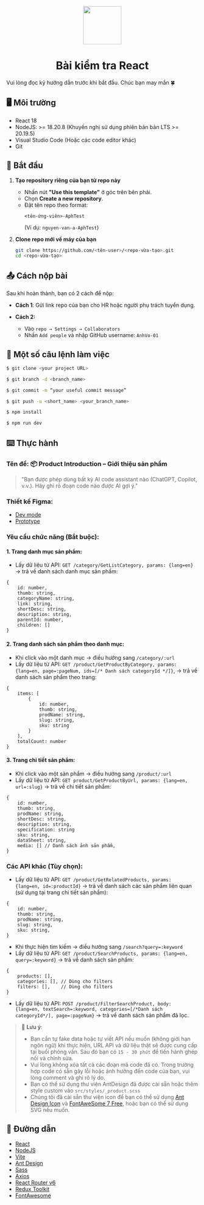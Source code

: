<div align="center">

<img height="100" src="https://anphatholdings.vn/wp-content/uploads/2019/12/Logo-An-Phat.png">

<h1>Bài kiểm tra React</h1>
</div>
Vui lòng đọc kỹ hướng dẫn trước khi bắt đầu.
Chúc bạn may mắn 🍀

</br>

## 🖥 Môi trường

- React 18
- NodeJS: >= 18.20.8 (Khuyến nghị sử dụng phiên bản bản LTS >= 20.19.5)
- Visual Studio Code (Hoặc các code editor khác)
- Git

## 🚀 Bắt đầu

1. **Tạo repository riêng của bạn từ repo này**

   - Nhấn nút **"Use this template"** ở góc trên bên phải.
   - Chọn **Create a new repository**.
   - Đặt tên repo theo format:
     ```
     <tên-ứng-viên>-AphTest
     ```
     (Ví dụ: `nguyen-van-a-AphTest`)

2. **Clone repo mới về máy của bạn**
   ```bash
   git clone https://github.com/<tên-user>/<repo-vừa-tạo>.git
   cd <repo-vừa-tạo>
   ```

## 📤 Cách nộp bài

Sau khi hoàn thành, bạn có 2 cách để nộp:

- **Cách 1**: Gửi link repo của bạn cho HR hoặc người phụ trách tuyển dụng.

- **Cách 2:**

  - Vào `repo → Settings → Collaborators`
  - Nhấn `Add people` và nhập GitHub username: `AnhVo-01`

## 🔨 Một số câu lệnh làm việc

```bash
$ git clone <your project URL>
```

```bash
$ git branch -d <branch_name>
```

```bash
$ git commit -m “your useful commit message”
```

```bash
$ git push -u <short_name> <your_branch_name>
```

```bash
$ npm install
```

```bash
$ npm run dev
```

## ⌨️ Thực hành

### Tên đề: 📦 Product Introduction – Giới thiệu sản phẩm

> "Bạn được phép dùng bất kỳ AI code assistant nào (ChatGPT, Copilot, v.v.). Hãy ghi rõ đoạn code nào được AI gợi ý."

### Thiết kế Figma:

- [Dev mode](https://www.figma.com/design/IySGuTvZnBSJT5FA5RLceI/Product-Introduction?node-id=0-1&m=dev&t=EQ48VlCkYx6SsaFc-1)
- [Prototype](https://www.figma.com/proto/zoSD9PIncj3vjaO65YOEwQ?node-id=3-3&t=J9ywAOBbzt3iNi5z-6)

### Yêu cầu chức năng (Bắt buộc):

#### 1. Trang danh mục sản phẩm:

- Lấy dữ liệu từ API: `GET /category/GetListCategory, params: {lang=en}` → trả về danh sách danh mục sản phẩm:

```
{
    id: number,
    thumb: string,
    categoryName: string,
    link: string,
    shortDesc: string,
    description: string,
    parentId: number,
    children: []
}
```

#### 2. Trang danh sách sản phẩm theo danh mục:

- Khi click vào một danh mục → điều hướng sang `/category/:url`
- Lấy dữ liệu từ API: `GET /product/GetProductByCategory, params: {lang=en, page=:pageNum, ids=[/* Danh sách categoryId */]}`, → trả về danh sách sản phẩm theo trang:

```
{
    items: [
        {
            id: number,
            thumb: string,
            prodName: string,
            slug: string,
            sku: string
        }
    ],
    totalCount: number
}
```

#### 3. Trang chi tiết sản phẩm:

- Khi click vào một sản phẩm → điều hướng sang `/product/:url`
- Lấy dữ liệu từ API: `GET product/GetProductByUrl, params: {lang=en, url=:slug}` → trả về chi tiết sản phẩm:

```
{
    id: number,
    thumb: string,
    prodName: string,
    shortDesc: string,
    description: string,
    specification: string
    sku: string,
    dataSheet: string,
    media: [] // Danh sách ảnh sản phẩm,
}
```

### Các API khác (Tùy chọn):

- Lấy dữ liệu từ API: `GET /product/GetRelatedProducts, params: {lang=en, id=:productId}` → trả về danh sách các sản phẩm liên quan (sử dụng tại trang chi tiết sản phẩm):

```
{
    id: number,
    thumb: string,
    prodName: string,
    slug: string,
    sku: string,
}
```

- Khi thực hiện tìm kiếm → điều hướng sang `/search?query=:keyword`
- Lấy dữ liệu từ API: `GET /product/SearchProducts, params: {lang=en, query=:keyword}` → trả về danh sách sản phẩm:

```
{
    products: [],
    categories: [], // Dùng cho filters
    filters: [],    // Dùng cho filters
}
```

- Lấy dữ liệu từ API: `POST /product/FilterSearchProduct, body: {lang=en, textSearch=:keyword, categories=[/*Danh sách categoryId*/], page=:pageNum}` → trả về danh sách sản phẩm đã lọc.

> 🔸 **Lưu ý**:
>
> - Bạn cần tự fake data hoặc tự viết API nếu muốn (không giới hạn ngôn ngữ) khi thực hiện, URL API và dữ liệu thật sẽ được cung cấp tại buổi phỏng vấn. Sau đó bạn có `15 - 30 phút` để tiến hành ghép nối và chỉnh sửa.
> - Vui lòng không xóa tất cả các đoạn mã code đã có. Trong trường hợp code có sẵn gây lỗi hoặc ảnh hưởng đến code của bạn, vui lòng comment và ghi rõ lý do.
> - Bạn có thể sử dụng thư viện AntDesign đã được cài sẵn hoặc thêm style custom vào `src/styles/_product.scss`
> - Chúng tôi đã cài sẵn thư viện icon để bạn có thể sử dụng [Ant Design Icon](https://ant.design/components/icon) và [FontAweSome 7 Free](https://fontawesome.com/icons), hoặc bạn có thể sử dụng SVG nếu muốn.

## 🔗 Đường dẫn

- [React](https://react.dev/)
- [NodeJS](https://nodejs.org/en/download)
- [Vite](https://vite.dev/)
- [Ant Design](https://ant.design/)
- [Sass](https://sass-lang.com/)
- [Axios](https://axios-http.com/docs/intro)
- [React Router v6](https://reactrouter.com/6.30.1)
- [Redux Toolkit](https://redux-toolkit.js.org/introduction/getting-started)
- [FontAwesome](https://docs.fontawesome.com/web/use-with/react)
